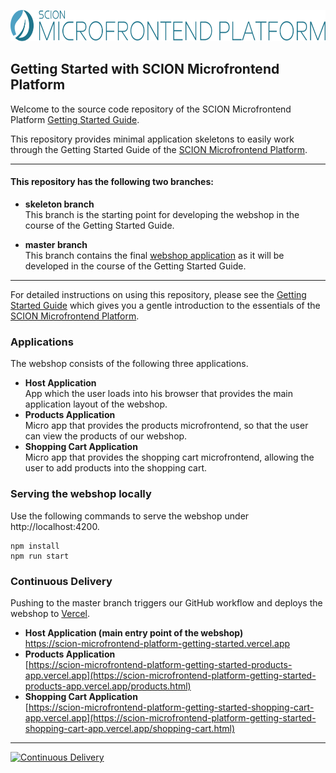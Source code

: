 <a href="https://github.com/SchweizerischeBundesbahnen/scion-microfrontend-platform"><img src="scion-microfrontend-platform-banner.svg" height="50" alt="SCION Microfrontend Platform"></a>

## Getting Started with SCION Microfrontend Platform

Welcome to the source code repository of the SCION Microfrontend Platform [Getting Started Guide][link-microfrontend-platform:getting-started-guide].

This repository provides minimal application skeletons to easily work through the Getting Started Guide of the [SCION Microfrontend Platform][link-microfrontend-platform].

***

#### This repository has the following two branches:

- **skeleton branch**\
  This branch is the starting point for developing the webshop in the course of the Getting Started Guide.

- **master branch**\
  This branch contains the final [webshop application][link-microfrontend-platform:getting-started-app] as it will be developed in the course of the Getting Started Guide.

***

For detailed instructions on using this repository, please see the [Getting Started Guide][link-microfrontend-platform:getting-started-guide] which gives you a gentle introduction to the essentials of the [SCION Microfrontend Platform][link-microfrontend-platform].


### Applications

The webshop consists of the following three applications.

- **Host Application**\
  App which the user loads into his browser that provides the main application layout of the webshop.
- **Products Application**\
  Micro app that provides the products microfrontend, so that the user can view the products of our webshop.
- **Shopping Cart Application**\
  Micro app that provides the shopping cart microfrontend, allowing the user to add products into the shopping cart.

### Serving the webshop locally

Use the following commands to serve the webshop under http://localhost:4200.

```console
npm install
npm run start
```

### Continuous Delivery

Pushing to the master branch triggers our GitHub workflow and deploys the webshop to [Vercel](https://vercel.com/scion/scion-microfrontend-platform-getting-started-app).

 - **Host Application (main entry point of the webshop)**\
   https://scion-microfrontend-platform-getting-started.vercel.app
 - **Products Application**\
   [https://scion-microfrontend-platform-getting-started-products-app.vercel.app](https://scion-microfrontend-platform-getting-started-products-app.vercel.app/products.html)
 - **Shopping Cart Application**\
   [https://scion-microfrontend-platform-getting-started-shopping-cart-app.vercel.app](https://scion-microfrontend-platform-getting-started-shopping-cart-app.vercel.app/shopping-cart.html)

***

[![Continuous Delivery][link-github-actions-workflow:status]][link-github-actions-workflow]

[link-microfrontend-platform]: https://github.com/SchweizerischeBundesbahnen/scion-microfrontend-platform
[link-microfrontend-platform:getting-started-guide]: https://github.com/SchweizerischeBundesbahnen/scion-microfrontend-platform/blob/master/docs/site/getting-started/getting-started.md
[link-microfrontend-platform:getting-started-app]: https://scion-microfrontend-platform-getting-started.vercel.app
[link-github-actions-workflow]: https://github.com/SchweizerischeBundesbahnen/scion-microfrontend-platform-getting-started/actions
[link-github-actions-workflow:status]: https://github.com/SchweizerischeBundesbahnen/scion-microfrontend-platform-getting-started/workflows/Continuous%20Delivery/badge.svg?branch=master&event=push
